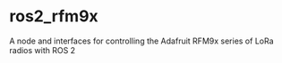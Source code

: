 # ros2_rfm9x
A node and interfaces for controlling the Adafruit RFM9x series of LoRa radios with ROS 2
